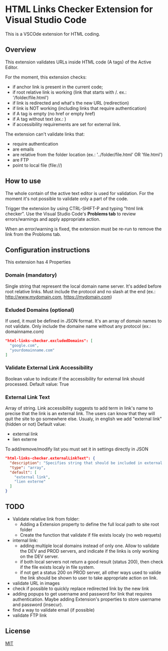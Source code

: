 # HTML Links Checker Extension for Visual Studio Code

This is a VSCOde extension for HTML coding.

## Overview
This extension validates URLs inside HTML code (A tags) of the Active Editor.

For the moment, this extension checks:
+ if anchor link is present in the current code;
+ if root relative link is working (link that starts with /. ex.: '/folder/file.html')
+ if link is redirected and what's the new URL (redirection)
+ if link is NOT working (including links that require authentication)
+ if A tag is empty (no href or empty href)
+ if A tag without text (ex.: <a href="XXX"></a>)
+ if accessibility requirements are set for external link.

The extension can't validate links that:
+ require authentication
+ are emails
+ are relative from the folder location (ex.: '../folder/file.html' OR 'file.html')
+ are FTP
+ point to local file (file://)

## How to use
The whole contain of the active text editor is used for validation.
For the moment it's not possible to validate only a part of the code.

Trigger the extension by using CTRL-SHIFT-P and typing "html link checker".
Use the Visual Studio Code's **Problems tab** to review errors/warnings and apply appropriate action.

When an error/warning is fixed, the extension must be re-run to remove the link from the Probloms tab. 

## Configuration instructions
This extension has 4 Properties

### Domain (mandatory)
Single string that represent the local domain name server. It's added before root relative links. Must include the protocol and no slash at the end (ex.: http://www.mydomain.com, https://mydomain.com)

### Exluded Domains (optional)
If used, it must be defined in JSON format. It's an array of domain names to not validate. Only include the domaine name without any protocol (ex.: domainname.com)
```JSON
"html-links-checker.excludedDomains": [
  "google.com",
  "yourdomainname.com"
]
```

### Validate External Link Accessibility
Boolean value to indicate if the accessibility for external link should processed.
Default value: True

### External Link Text
Array of string.
Link accessibility suggests to add term in link's name to precise that the link is an external link. The users can know that they will quit the site to go somewhere else.
Usualy, in english we add "external link" (hidden or not)
Default value: 
  - external link
  - lien externe

To add/remove/modify list you must set it in settings directly in JSON
```JSON
"html-links-checker.externalLinkText": {
  "description": "Specifies string that should be included in external link text to be accessible",
  "type": "array",
  "default": [
    "external link",
    "lien externe"
  ]
}
```

## TODO
+ Validate relative link from folder:
  + Adding a Extension property to define the full local path to site root folder
  + Create the function that validate if file exists localy (no web requets)
+ internal link:
  + adding multiple local domains instead of only one. Allow to validate the DEV and PROD servers, and indicate if the links is only working on the DEV server.
  + if both local servers not return a good result (status 200), then check if the file exists localy in file system.
  + if not get a status 200 on PROD server, all other ways used to valide the link should be shown to user to take appropriate action on link.
+ validate URL in images
+ check if possible to quickly replace redirected link by the new link
+ adding popups to get username and password for link that requires authentication. Maybe adding Extension's properties to store username and password (insecur).
+ find a way to validate email (if possible)
+ validate FTP link


## License
[MIT](https://choosealicense.com/licenses/mit/)